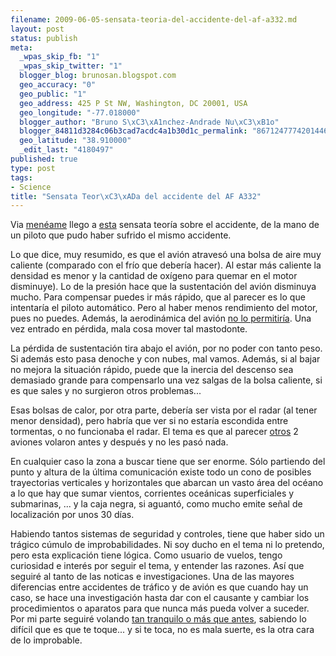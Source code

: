 ```yaml
--- 
filename: 2009-06-05-sensata-teoria-del-accidente-del-af-a332.md
layout: post
status: publish
meta: 
  _wpas_skip_fb: "1"
  _wpas_skip_twitter: "1"
  blogger_blog: brunosan.blogspot.com
  geo_accuracy: "0"
  geo_public: "1"
  geo_address: 425 P St NW, Washington, DC 20001, USA
  geo_longitude: "-77.018000"
  blogger_author: "Bruno S\xC3\xA1nchez-Andrade Nu\xC3\xB1o"
  blogger_84811d3284c06b3cad7acdc4a1b30d1c_permalink: "8671247774201446704"
  geo_latitude: "38.910000"
  _edit_last: "4180497"
published: true
type: post
tags: 
- Science
title: "Sensata Teor\xC3\xADa del accidente del AF A332"
---
```

Via <a href="http://meneame.net/story/hipotesis-sobre-accidente-airbus-a330">menéame</a> llego a <a href="http://www.aeroclubdetoledo.com/content/index.php/component/content/article/20-aviacion-comercial/44-airbus-330-air-france">esta</a> sensata teoría sobre el accidente, de la mano de un piloto que pudo haber sufrido el mismo accidente.

Lo que dice, muy resumido, es que el avión atravesó una bolsa de aire muy caliente (comparado con el frío que debería hacer). Al estar más caliente la densidad es menor y la cantidad de oxígeno para quemar en el motor disminuye). Lo de la presión hace que la sustentación del avión disminuya mucho. Para compensar puedes ir más rápido, que al parecer es lo que intentaría el piloto automático. Pero al haber menos rendimiento del motor, pues no puedes. Además, la aerodinámica del avión <a href="http://en.wikipedia.org/wiki/Coffin_corner_(aviation)">no lo permitiría</a>. Una vez entrado en pérdida, mala cosa mover tal mastodonte.

<!--more-->La pérdida de sustentación tira abajo el avión, por no poder con tanto peso. Si además esto pasa denoche y con nubes, mal vamos. Además, si al bajar no mejora la situación rápido, puede que la inercia del descenso sea demasiado grande para compensarlo una vez salgas de la bolsa caliente, si es que sales y no surgieron otros problemas...

Esas bolsas de calor, por otra parte, debería ser vista por el radar (al tener menor densidad), pero habría que ver si no estaría escondida entre tormentas, o no funcionaba el radar. El tema es que al parecer <a href="http://www.flickr.com/photos/irisheyes/3587321738/">otros</a> 2 aviones volaron antes y  después y no les pasó nada.

En cualquier caso la zona a buscar tiene que ser enorme. Sólo partiendo del punto y altura de la última comunicación existe todo un cono de posibles trayectorias verticales y horizontales que abarcan un vasto área del océano a lo que hay que sumar vientos, corrientes oceánicas superficiales y submarinas, ... y la caja negra, si aguantó, como mucho emite señal de localización por unos 30 días.

Habiendo tantos sistemas de seguridad y controles, tiene que haber sido un  trágico cúmulo de improbabilidades. Ni soy ducho en el tema ni lo pretendo, pero esta explicación tiene lógica. Como usuario de vuelos, tengo curiosidad e interés por seguir el tema, y entender las razones. Así que seguiré al tanto de las noticas e investigaciones. Una de las mayores diferencias entre accidentes de tráfico y de avión es que cuando hay un caso, se hace una investigación hasta dar con el causante y cambiar los procedimientos o aparatos para que nunca más pueda volver a suceder.
Por mi parte seguiré volando <a href="http://www.amazon.com/Innumeracy-Mathematical-Illiteracy-Consequences-Vintage/dp/0679726012">tan tranquilo o más que antes</a>, sabiendo lo difícil que es que te toque... y si te toca, no es mala suerte, es la otra cara de lo improbable.
